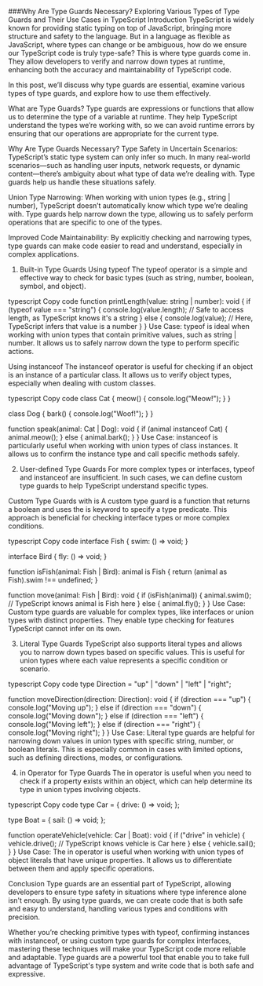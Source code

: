 ###Why Are Type Guards Necessary? Exploring Various Types of Type Guards and Their Use Cases in TypeScript
Introduction
TypeScript is widely known for providing static typing on top of JavaScript, bringing more structure and safety to the language. But in a language as flexible as JavaScript, where types can change or be ambiguous, how do we ensure our TypeScript code is truly type-safe? This is where type guards come in. They allow developers to verify and narrow down types at runtime, enhancing both the accuracy and maintainability of TypeScript code.

In this post, we’ll discuss why type guards are essential, examine various types of type guards, and explore how to use them effectively.

What are Type Guards?
Type guards are expressions or functions that allow us to determine the type of a variable at runtime. They help TypeScript understand the types we’re working with, so we can avoid runtime errors by ensuring that our operations are appropriate for the current type.

Why Are Type Guards Necessary?
Type Safety in Uncertain Scenarios: TypeScript’s static type system can only infer so much. In many real-world scenarios—such as handling user inputs, network requests, or dynamic content—there’s ambiguity about what type of data we’re dealing with. Type guards help us handle these situations safely.

Union Type Narrowing: When working with union types (e.g., string | number), TypeScript doesn’t automatically know which type we’re dealing with. Type guards help narrow down the type, allowing us to safely perform operations that are specific to one of the types.

Improved Code Maintainability: By explicitly checking and narrowing types, type guards can make code easier to read and understand, especially in complex applications.

1. Built-in Type Guards
Using typeof
The typeof operator is a simple and effective way to check for basic types (such as string, number, boolean, symbol, and object).

typescript
Copy code
function printLength(value: string | number): void {
  if (typeof value === "string") {
    console.log(value.length); // Safe to access length, as TypeScript knows it's a string
  } else {
    console.log(value); // Here, TypeScript infers that value is a number
  }
}
Use Case: typeof is ideal when working with union types that contain primitive values, such as string | number. It allows us to safely narrow down the type to perform specific actions.

Using instanceof
The instanceof operator is useful for checking if an object is an instance of a particular class. It allows us to verify object types, especially when dealing with custom classes.

typescript
Copy code
class Cat {
  meow() { console.log("Meow!"); }
}

class Dog {
  bark() { console.log("Woof!"); }
}

function speak(animal: Cat | Dog): void {
  if (animal instanceof Cat) {
    animal.meow();
  } else {
    animal.bark();
  }
}
Use Case: instanceof is particularly useful when working with union types of class instances. It allows us to confirm the instance type and call specific methods safely.

2. User-defined Type Guards
For more complex types or interfaces, typeof and instanceof are insufficient. In such cases, we can define custom type guards to help TypeScript understand specific types.

Custom Type Guards with is
A custom type guard is a function that returns a boolean and uses the is keyword to specify a type predicate. This approach is beneficial for checking interface types or more complex conditions.

typescript
Copy code
interface Fish {
  swim: () => void;
}

interface Bird {
  fly: () => void;
}

function isFish(animal: Fish | Bird): animal is Fish {
  return (animal as Fish).swim !== undefined;
}

function move(animal: Fish | Bird): void {
  if (isFish(animal)) {
    animal.swim(); // TypeScript knows animal is Fish here
  } else {
    animal.fly();
  }
}
Use Case: Custom type guards are valuable for complex types, like interfaces or union types with distinct properties. They enable type checking for features TypeScript cannot infer on its own.

3. Literal Type Guards
TypeScript also supports literal types and allows you to narrow down types based on specific values. This is useful for union types where each value represents a specific condition or scenario.

typescript
Copy code
type Direction = "up" | "down" | "left" | "right";

function moveDirection(direction: Direction): void {
  if (direction === "up") {
    console.log("Moving up");
  } else if (direction === "down") {
    console.log("Moving down");
  } else if (direction === "left") {
    console.log("Moving left");
  } else if (direction === "right") {
    console.log("Moving right");
  }
}
Use Case: Literal type guards are helpful for narrowing down values in union types with specific string, number, or boolean literals. This is especially common in cases with limited options, such as defining directions, modes, or configurations.

4. in Operator for Type Guards
The in operator is useful when you need to check if a property exists within an object, which can help determine its type in union types involving objects.

typescript
Copy code
type Car = {
  drive: () => void;
};

type Boat = {
  sail: () => void;
};

function operateVehicle(vehicle: Car | Boat): void {
  if ("drive" in vehicle) {
    vehicle.drive(); // TypeScript knows vehicle is Car here
  } else {
    vehicle.sail();
  }
}
Use Case: The in operator is useful when working with union types of object literals that have unique properties. It allows us to differentiate between them and apply specific operations.

Conclusion
Type guards are an essential part of TypeScript, allowing developers to ensure type safety in situations where type inference alone isn't enough. By using type guards, we can create code that is both safe and easy to understand, handling various types and conditions with precision.

Whether you’re checking primitive types with typeof, confirming instances with instanceof, or using custom type guards for complex interfaces, mastering these techniques will make your TypeScript code more reliable and adaptable. Type guards are a powerful tool that enable you to take full advantage of TypeScript's type system and write code that is both safe and expressive.